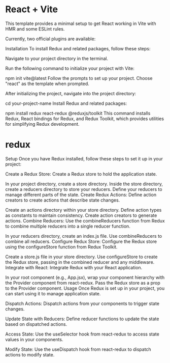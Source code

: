 # React + Vite

This template provides a minimal setup to get React working in Vite with HMR and some ESLint rules.

Currently, two official plugins are available:

Installation
To install Redux and related packages, follow these steps:

Navigate to your project directory in the terminal.

Run the following command to initialize your project with Vite:


npm init vite@latest
Follow the prompts to set up your project. Choose "react" as the template when prompted.

After initializing the project, navigate into the project directory:

cd your-project-name
Install Redux and related packages:


npm install redux react-redux @reduxjs/toolkit
This command installs Redux, React bindings for Redux, and Redux Toolkit, which provides utilities for simplifying Redux development.
# redux
Setup
Once you have Redux installed, follow these steps to set it up in your project:

Create a Redux Store: Create a Redux store to hold the application state.

In your project directory, create a store directory.
Inside the store directory, create a reducers directory to store your reducers.
Define your reducers to manage different parts of the state.
Create Redux Actions: Define action creators to create actions that describe state changes.

Create an actions directory within your store directory.
Define action types as constants to maintain consistency.
Create action creators to generate actions.
Combine Reducers: Use the combineReducers function from Redux to combine multiple reducers into a single reducer function.

In your reducers directory, create an index.js file.
Use combineReducers to combine all reducers.
Configure Redux Store: Configure the Redux store using the configureStore function from Redux Toolkit.

Create a store.js file in your store directory.
Use configureStore to create the Redux store, passing in the combined reducer and any middleware.
Integrate with React: Integrate Redux with your React application.

In your root component (e.g., App.jsx), wrap your component hierarchy with the Provider component from react-redux.
Pass the Redux store as a prop to the Provider component.
Usage
Once Redux is set up in your project, you can start using it to manage application state.

Dispatch Actions: Dispatch actions from your components to trigger state changes.

Update State with Reducers: Define reducer functions to update the state based on dispatched actions.

Access State: Use the useSelector hook from react-redux to access state values in your components.

Modify State: Use the useDispatch hook from react-redux to dispatch actions to modify state.









